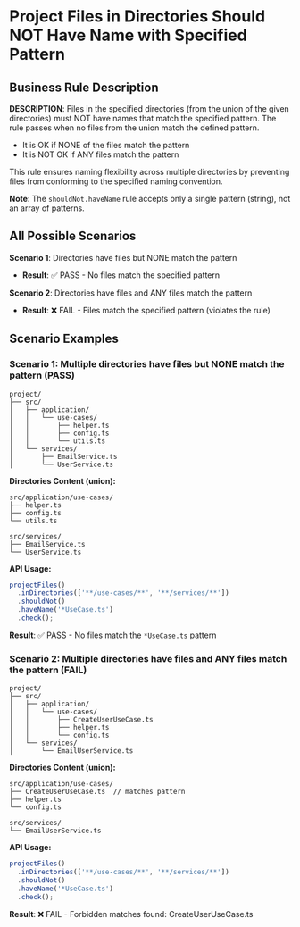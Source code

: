 # Project Files in Directories Should NOT Have Name with Specified Pattern

## Business Rule Description

**DESCRIPTION**: Files in the specified directories (from the union of the given directories) must NOT have names that match the specified pattern. The rule passes when no files from the union match the defined pattern.

- It is OK if NONE of the files match the pattern
- It is NOT OK if ANY files match the pattern

This rule ensures naming flexibility across multiple directories by preventing files from conforming to the specified naming convention.

**Note**: The `shouldNot.haveName` rule accepts only a single pattern (string), not an array of patterns.

## All Possible Scenarios

**Scenario 1**: Directories have files but NONE match the pattern

- **Result**: ✅ PASS - No files match the specified pattern

**Scenario 2**: Directories have files and ANY files match the pattern

- **Result**: ❌ FAIL - Files match the specified pattern (violates the rule)

## Scenario Examples

### Scenario 1: Multiple directories have files but NONE match the pattern (PASS)

```
project/
├── src/
│   ├── application/
│   │   └── use-cases/
│   │       ├── helper.ts
│   │       ├── config.ts
│   │       └── utils.ts
│   └── services/
│       ├── EmailService.ts
│       └── UserService.ts
```

**Directories Content (union):**

```
src/application/use-cases/
├── helper.ts
├── config.ts
└── utils.ts

src/services/
├── EmailService.ts
└── UserService.ts
```

**API Usage:**

```typescript
projectFiles()
  .inDirectories(['**/use-cases/**', '**/services/**'])
  .shouldNot()
  .haveName('*UseCase.ts')
  .check();
```

**Result**: ✅ PASS - No files match the `*UseCase.ts` pattern

### Scenario 2: Multiple directories have files and ANY files match the pattern (FAIL)

```
project/
├── src/
│   ├── application/
│   │   └── use-cases/
│   │       ├── CreateUserUseCase.ts
│   │       ├── helper.ts
│   │       └── config.ts
│   └── services/
│       └── EmailUserService.ts
```

**Directories Content (union):**

```
src/application/use-cases/
├── CreateUserUseCase.ts  // matches pattern
├── helper.ts
└── config.ts

src/services/
└── EmailUserService.ts
```

**API Usage:**

```typescript
projectFiles()
  .inDirectories(['**/use-cases/**', '**/services/**'])
  .shouldNot()
  .haveName('*UseCase.ts')
  .check();
```

**Result**: ❌ FAIL - Forbidden matches found: CreateUserUseCase.ts
